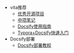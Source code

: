 <!-- _sidebar.md -->

* vita推荐
  * [优秀开源项目](/ProjectDocs/优秀开源项目.md)
  * [中项笔记](/ProjectDocs/exam.md) 
  * [Docsify使用指南](/ProjectDocs/Docsify使用指南.md) <!--注意这里是相对路径-->
  * [Typora+Docsify快速入门](/ProjectDocs/Typora+Docsify快速入门.md) 
* Docsify部署
  * [Docsify部署教程](/ProjectDocs/Docsify部署教程.md)
